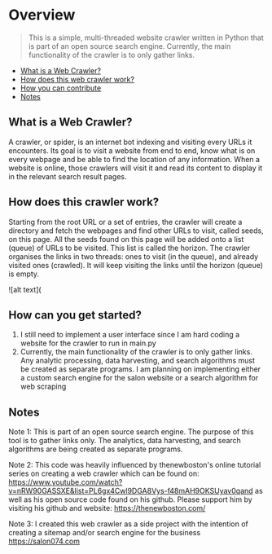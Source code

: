 # Overview

> This is a simple, multi-threaded website crawler written in Python that is part of an open source search engine.
Currently, the main functionality of the crawler is to only gather links.
<!-- toc -->

- [What is a Web Crawler?](#heading-1)
- [How does this web crawler work?](#heading-2)
- [How you can contribute](#heading-3)
- [Notes](#heading-4)

## What is a Web Crawler?
A crawler, or spider, is an internet bot indexing and visiting every URLs it encounters. Its goal 
is to visit a website from end to end, know what is on every webpage and be able to find the location 
of any information. 
When a website is online, those crawlers will visit it and read its content to display it in the relevant 
search result pages. 

## How does this crawler work?
Starting from the root URL or a set of entries, the crawler will create a directory and fetch the 
webpages and find other URLs to visit, called seeds, on this page. All the seeds found on this page 
will be added onto a list (queue) of URLs to be visited. This list is called the horizon. The 
crawler organises the links in two threads: ones to visit (in the queue), and already visited ones (crawled). 
It will keep visiting the links until the horizon (queue) is empty. 

![alt text](

## How can you get started?
1. I still need to implement a user interface since I am hard coding a website for the crawler to run in main.py
2. Currently, the main functionality of the crawler is to only gather links. Any analytic processing, data harvesting, and search algorithms must be created as separate programs. I am planning on implementing either a custom search engine for the salon website or a search algorithm for web scraping

## Notes
Note 1: This is part of an open source search engine. The purpose of this tool is to gather links only. The analytics, data harvesting, and search algorithms are being created as separate programs.

Note 2: This code was heavily influenced by thenewboston's online tutorial series on creating a web crawler which can be found on:  
https://www.youtube.com/watch?v=nRW90GASSXE&list=PL6gx4Cwl9DGA8Vys-f48mAH9OKSUyav0qand 
as well as his open source code found on his github.
Please support him by visiting his github and website: https://thenewboston.com/

Note 3: I created this web crawler as a side project with the intention of creating a sitemap and/or search engine for the business https://salon074.com 
